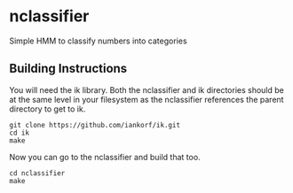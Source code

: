 nclassifier
===========

Simple HMM to classify numbers into categories

## Building Instructions ##

You will need the ik library. Both the nclassifier and ik directories
should be at the same level in your filesystem as the nclassifier
references the parent directory to get to ik.

	git clone https://github.com/iankorf/ik.git
	cd ik
	make

Now you can go to the nclassifier and build that too.

	cd nclassifier
	make

